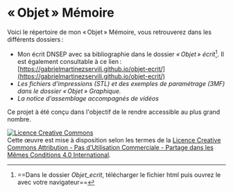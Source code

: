 
# «&#8239;Objet&#8239;» Mémoire
Voici le répertoire de mon «&#8239;Objet&#8239;» Mémoire, vous retrouverez dans les différents dossiers&#8201;:
- Mon écrit DNSEP avec sa bibliographie dans le dossier *«&#8239;Objet&#8239;» écrit*[^1]. 
 Il est également consultable à ce lien&#8201;: [https://gabrielmartinezservili.github.io/objet-ecrit/](https://gabrielmartinezservili.github.io/objet-ecrit/)	
- *Les fichiers d'impressions (STL) et des exemples de paramétrage (3MF) dans le dossier  «&#8239;Objet&#8239;» Graphique.*
- *La notice d'assemblage accompagnés de vidéos*

Ce projet à été conçu dans l'objectif de le  rendre accessible au plus grand nombre.

[^1]: ==Dans le dossier *Objet_ecrit*, télécharger le fichier html puis ouvrez le avec votre navigateur==

<a rel="license" href="http://creativecommons.org/licenses/by-nc-sa/4.0/"><img alt="Licence Creative Commons" style="border-width:0" src="https://i.creativecommons.org/l/by-nc-sa/4.0/88x31.png" /></a><br />Cette œuvre est mise à disposition selon les termes de la <a rel="license" href="http://creativecommons.org/licenses/by-nc-sa/4.0/">Licence Creative Commons Attribution - Pas d’Utilisation Commerciale - Partage dans les Mêmes Conditions 4.0 International</a>.
